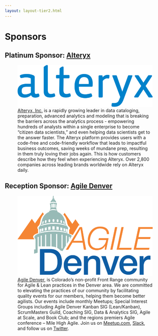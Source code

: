 ```yaml
---
layout: layout-tier2.html
---
```

<div class="container section page sponsors">
	<h1 class="section-header">Sponsors</h1>
	<h2 class="page-subheader">Platinum Sponsor: <a href="https://www.alteryx.com/">Alteryx</a></h2>
	<figure>
		<a href="https://www.alteryx.com/"><img src="../img/logos/sponsor-alteryx.png" class="sponsor-logo"></a>
		<figcaption><a href="https://www.alteryx.com/">Alteryx, Inc.</a> is a rapidly growing leader in data cataloging, preparation, advanced analytics and modeling that is breaking the barriers across the analytics process - empowering hundreds of analysts within a single enterprise to become “citizen data scientists,” and even helping data scientists get to the answer faster. The Alteryx platform provides users with a code-free and code-friendly workflow that leads to impactful business outcomes, saving weeks of mundane prep, resulting in them truly loving their jobs again. This is how customers describe how they feel when experiencing Alteryx. Over 2,800 companies across leading brands worldwide rely on Alteryx daily.</figcaption>
	</figure>
	<h2 class="page-subheader">Reception Sponsor: <a href="https://www.meetup.com/pro/agile-denver/">Agile Denver</a></h2>
	<figure>
		<a href="https://www.meetup.com/pro/agile-denver/"><img src="../img/logos/sponsor-agile-denver.png" class="sponsor-logo"></a>
		<figcaption><a href="https://www.meetup.com/pro/agile-denver/">Agile Denver</a>, is Colorado’s non-profit Front Range community for Agile & Lean practices in the Denver area. We are committed to elevating the practices of our community by facilitating quality events for our members, helping them become better agilists. Our events include monthly Meetups; Special Interest Groups including Agile Denver Kanban SIG (Lean/Kanban), ScrumMasters Guild, Coaching SIG, Data & Analytics SIG, Agile at Scale, and Book Club; and the regions premiers Agile conference – Mile High Agile. Join us on <a href="https://www.meetup.com/pro/agile-denver/">Meetup.com</a>, <a href="https://agiledenver-slackin.herokuapp.com/">Slack</a>, and follow us on <a href="https://twitter.com/agiledenver">Twitter</a>.</figcaption>
	</figure>
</div>